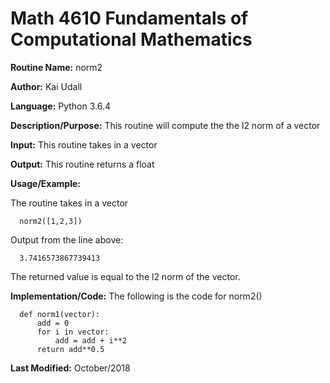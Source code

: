 # Math 4610 Fundamentals of Computational Mathematics

**Routine Name:**           norm2

**Author:** Kai Udall

**Language:** Python 3.6.4

**Description/Purpose:** This routine will compute the the l2 norm of a vector

**Input:** This routine takes in a vector

**Output:** This routine returns a float

**Usage/Example:**

The routine takes in a vector

      norm2([1,2,3])

Output from the line above:

      3.7416573867739413

The returned value is equal to the l2 norm of the vector.

**Implementation/Code:** The following is the code for norm2()

      def norm1(vector):
          add = 0
          for i in vector:
              add = add + i**2
          return add**0.5
 
**Last Modified:** October/2018
